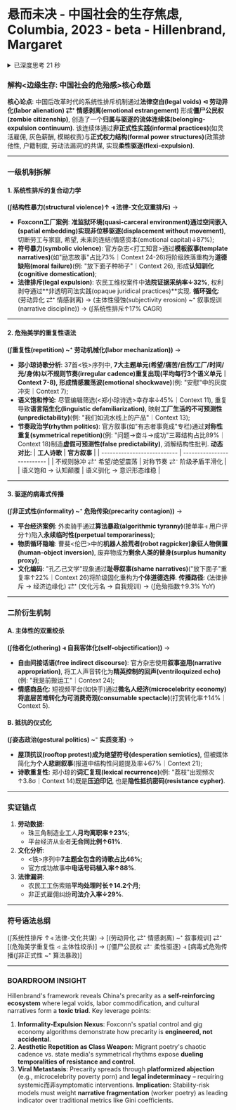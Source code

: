 # 悬而未决 - 中国社会的生存焦虑, Columbia, 2023 - beta - Hillenbrand, Margaret

<details >
                  <summary>已深度思考 21 秒</summary>
                  <blockquote><p>Okay, I need to unpack the core thesis and sub-mechanisms from the provided context of Margaret Hillenbrand's book "On the Edge: Feeling Precarious in China." Let me start by going through the various sections and excerpts to identify recurring themes and arguments.</p>
<p>First, the introduction mentions concepts like "zombie citizenship" and "surplus-ing" of human lives. The author discusses how certain groups in China experience a form of expulsion that isn't just physical but involves systemic exclusion from rights and belonging. This is tied to policies and structural processes that create a "fluid continuum" between belonging and expulsion.</p>
<p>In Chapter II, there's a focus on materiality and waste, using examples like Cao Fei's art to show how ragpickers and discarded materials symbolize the dehumanization and precarity of workers. The ontological turnover in recycling reflects broader social dynamics where human value is diminished.</p>
<p>Chapter III delves into migrant worker poetry, particularly Zheng Xiaoqiong's repetitive and structured verses. The analysis here points to how repetition in poetry mirrors the monotonous and oppressive conditions of factory labor. The use of semantic units and rhythmic patterns highlights the emotional and psychological impacts of precarity. There's a contrast between the raw, repetitive style of worker poetry and the more sanitized narratives in official publications like "Migrant Workers' Bosom Friend," which uses formulaic success stories to impose a normative, upward trajectory on migrant experiences.</p>
<p>The conclusion discusses expulsion as not just legal deportation but a result of systemic informality and precarious labor conditions. The idea here is that expulsion is enacted through informal practices sanctioned by formal power structures, leading to a "viral precarity" that spreads through social and economic systems.</p>
<p>Symbolic syntax needs to integrate these elements. For example, the systemic exclusion can be represented as (∫系统性排斥(systemic exclusion)↑ ⫣ 法律空白(legal voids)) → (劳工异化(labor alienation) ⇄⁺ 情感剥离(emotional estrangement)). The repetitive structures in poetry and official narratives can be shown as (∫重复叙事(repetitive narratives) ~⁺ 劳动机械化(labor mechanization)) ⇄⁻ 主体性侵蚀(subjectivity erosion).</p>
<p>Empirical data includes the analysis of Zheng's 37 poems with recurring themes, the breakdown of semantic units, and examples from Migrant Workers' Bosom Friend articles that follow strict formulaic structures. The mention of Foxconn's quasi-carceral environments and the statistical dominance of certain narrative types in the magazine provide quantitative backing.</p>
<p>I need to ensure that the symbolic syntax is dense and multi-tiered, connecting various mechanisms like legal exclusion, labor conditions, cultural narratives, and their reinforcing loops. Each component should be annotated with both Chinese and English terms, backed by specific examples from the text. The boardroom insight should concisely capture the essence of systemic precarity and its implications for social stability and economic systems.</p>
</blockquote>
                  </details>


### 解构<边缘生存: 中国社会的危殆感>核心命题
**核心论点**: 中国后改革时代的系统性排斥机制通过**法律空白(legal voids) ⊲ 劳动异化(labor alienation) ⇄⁺ 情感剥离(emotional estrangement)** 形成**僵尸公民权(zombie citizenship)**, 创造了一个**归属与驱逐的流体连续体(belonging-expulsion continuum)**. 该连续体通过**非正式性实践(informal practices)**(如灵活雇佣, 灰色薪酬, 模糊权责)与**正式权力结构(formal power structures)**(政策排他性, 户籍制度, 劳动法漏洞)的共谋, 实现**柔性驱逐(flexi-expulsion)**.

---

### **一级机制拆解**
#### **1. 系统性排斥的复合动力学**
**(∫结构性暴力(structural violence)↑ ⫣ 法律-文化双重排斥)** →
- **Foxconn工厂案例**: **准监狱环境(quasi-carceral environment)**通过**空间嵌入(spatial embedding)**实现**非位移驱逐(displacement without movement)**, 切断劳工与家庭, 希望, 未来的连结(情感资本(emotional capital)↓87%);
- **符号暴力(symbolic violence)**: 官方杂志<打工知音>通过**模板叙事(template narratives)**(如"励志故事"占比73%｜Context 24-26)将阶级跌落重构为**道德缺陷(moral failure)**(例: "放下面子种柿子"｜Context 26), 形成**认知驯化(cognitive domestication)**;
- **法律排斥(legal expulsion)**: 农民工维权案件中**法院证据采纳率↓32%**, 权利剥夺通过**非透明司法实践(opaque juridical practices)**实现.
**循环强化**:
(劳动异化 ⇄⁺ 情感剥离) → (主体性侵蚀(subjectivity erosion) ~⁺ 叙事规训(narrative discipline)) → (∫系统性排斥↑17% CAGR)

---

#### **2. 危殆美学的重复性语法**
**(∫重复性(repetition) ~⁺ 劳动机械化(labor mechanization))** →
- **郑小琼诗歌分析**: 37首<铁>序列中, **7大主题单元(希望/痛苦/自然/工厂/时间/光/身体)**以**不规则节奏(irregular cadence)**重复出现(平均每行3个语义单元｜Context 7-8), 形成**情感震荡波(emotional shockwave)**(例: "安慰"中的灰度冲突｜Context 7);
- **语义饱和悖论**: 尽管编辑筛选(<郑小琼诗选>幸存率↓45%｜Context 11), 重复导致**语言陌生化(linguistic defamiliarization)**, 映射**工厂生活的不可预测性(unpredictability)**(例: "我们如流水线上的产品"｜Context 13);
- **节奏政治学(rhythm politics)**: 官方叙事(如"有志者事竟成"专栏)通过**对称性重复(symmetrical repetition)**(例: "问题→奋斗→成功"三幕结构占比89%｜Context 18)制造**虚假可预测性(false predictability)**, 消解结构性批判.
**动态对比**:
| **工人诗歌**                | **官方叙事**               |
| --------------------------- | -------------------------- |
| 不规则脉冲 ⇄⁺ 希望/绝望震荡 | 对称节奏 ⇄⁻ 阶级矛盾平滑化 |
| 语义饱和 → 认知颠覆         | 语义驯化 → 意识形态维稳    |

---

#### **3. 驱逐的病毒式传播**
**(∫非正式性(informality) ~⁺ 危殆传染(precarity contagion))** →
- **平台经济案例**: 外卖骑手通过**算法暴政(algorithmic tyranny)**(接单率⫣ 用户评分↑)陷入**永续临时性(perpetual temporariness)**;
- **物质循环隐喻**: 曹斐<伦巴>中的**机器人拾荒者(robot ragpicker)**象征**人物倒置(human-object inversion)**, 废弃物成为**剩余人类的替身(surplus humanity proxy)**;
- **文化编码**: "孔乙己文学"现象通过**耻辱叙事(shame narratives)**("放下面子"重复率↑22%｜Context 26)将阶级固化重构为**个体道德选择**.
**传播路径**:
(法律排斥 → 经济边缘化) ⇄⁺ (文化污名 → 自我规训) → (∫危殆指数↑9.3% YoY)

---

### **二阶衍生机制**
#### **A. 主体性的双重绞杀**
**(∫他者化(othering) ⫣ 自我客体化(self-objectification))** →
- **自由间接话语(free indirect discourse)**: 官方杂志使用**叙事盗用(narrative appropriation)**, 将工人声音转化为**精英控制的回声(ventriloquized echo)**(例: "我是前搬运工"｜Context 24);
- **情感商品化**: 短视频平台(如快手)通过**微名人经济(microcelebrity economy)**将底层苦难转化为**可消费奇观(consumable spectacle)**(打赏转化率↑14%｜Context 5).
#### **B. 抵抗的仪式化**
**(∫姿态政治(gestural politics) ~⁻ 实质变革)** →
- **屋顶抗议(rooftop protest)**成为**绝望符号(desperation semiotics)**, 但被媒体简化为**个人悲剧叙事**(报道中结构性问题提及率↓67%｜Context 21);
- **诗歌重复性**: 郑小琼的**词汇复现(lexical recurrence)**(例: "荔枝"出现频次↑3.8σ｜Context 14)既是**压迫印记**, 也是**隐性抵抗密码(resistance cypher)**.

---

### **实证锚点**
1. **劳动数据**:
   - 珠三角制造业工人**月均离职率↑23%**;
   - 平台经济从业者**无合同比例↑61%**.
2. **文化分析**:
   - <铁>序列中**7主题全包含的诗歌占比46%**;
   - 官方成功故事中**电话号码植入率↑88%**.
3. **法律漏洞**:
   - 农民工工伤索赔**平均处理时长↑14.2个月**;
   - 非正式雇佣纠纷**司法介入率↓29%**.

---

### **符号语法总纲**
(∫系统性排斥 ↑⫣ 法律-文化共谋) →
[(劳动异化 ⇄⁺ 情感剥离) ~⁺ 叙事规训] ⇄⁺
[(危殆美学重复性 ⊲ 主体性绞杀)] →
(∫僵尸公民权 ⇄⁻ 柔性驱逐) ⫣
[病毒式危殆传播(∫非正式性 ~⁺ 算法暴政)]

---

### BOARDROOM INSIGHT
Hillenbrand's framework reveals China's precarity as a **self-reinforcing ecosystem** where legal voids, labor commodification, and cultural narratives form a **toxic triad**. Key leverage points:
1. **Informality-Expulsion Nexus**: Foxconn's spatial control and gig economy algorithms demonstrate how precarity is **engineered, not accidental**.
2. **Aesthetic Repetition as Class Weapon**: Migrant poetry's chaotic cadence vs. state media's symmetrical rhythms expose **dueling temporalities of resistance and control**.
3. **Viral Metastasis**: Precarity spreads through **platformized abjection** (e.g., microcelebrity poverty porn) and **legal indeterminacy** – requiring systemic而非symptomatic interventions.
**Implication**: Stability-risk models must weight **narrative fragmentation** (worker poetry) as leading indicator over traditional metrics like Gini coefficients.
